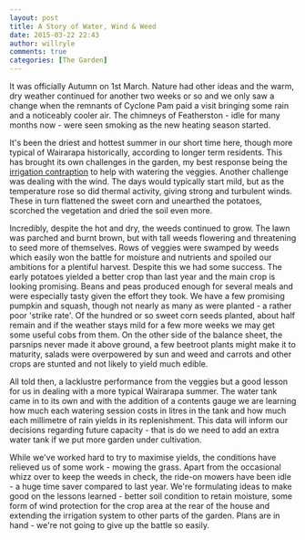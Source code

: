 ```yaml
---
layout: post
title: A Story of Water, Wind & Weed
date: 2015-03-22 22:43
author: willryle
comments: true
categories: [The Garden]
---
```

It was officially Autumn on 1st March. Nature had other ideas and the warm, dry weather continued for another two weeks or so and we only saw a change when the remnants of Cyclone Pam paid a visit bringing some rain and a noticeably cooler air. The chimneys of Featherston - idle for many months now - were seen smoking as the new heating season started.

<!--more-->It's been the driest and hottest summer in our short time here, though more typical of Wairarapa historically, according to longer term residents. This has brought its own challenges in the garden, my best response being the <a title="Irrigation" href="https://willryle.wordpress.com/2015/01/13/irrigation/">irrigation contraption</a> to help with watering the veggies. Another challenge was dealing with the wind. The days would typically start mild, but as the temperature rose so did thermal activity, giving strong and turbulent winds. These in turn flattened the sweet corn and unearthed the potatoes, scorched the vegetation and dried the soil even more.

Incredibly, despite the hot and dry, the weeds continued to grow. The lawn was parched and burnt brown, but with tall weeds flowering and threatening to seed more of themselves. Rows of veggies were swamped by weeds which easily won the battle for moisture and nutrients and spoiled our ambitions for a plentiful harvest. Despite this we had some success. The early potatoes yielded a better crop than last year and the main crop is looking promising. Beans and peas produced enough for several meals and were especially tasty given the effort they took. We have a few promising pumpkin and squash, though not nearly as many as were planted - a rather poor 'strike rate'. Of the hundred or so sweet corn seeds planted, about half remain and if the weather stays mild for a few more weeks we may get some useful cobs from them. On the other side of the balance sheet, the parsnips never made it above ground, a few beetroot plants might make it to maturity, salads were overpowered by sun and weed and carrots and other crops are stunted and not likely to yield much edible.

All told then, a lacklustre performance from the veggies but a good lesson for us in dealing with a more typical Wairarapa summer. The water tank came in to its own and with the addition of a contents gauge we are learning how much each watering session costs in litres in the tank and how much each millimetre of rain yields in its replenishment. This data will inform our decisions regarding future capacity - that is do we need to add an extra water tank if we put more garden under cultivation.

While we've worked hard to try to maximise yields, the conditions have relieved us of some work - mowing the grass. Apart from the occasional whizz over to keep the weeds in check, the ride-on mowers have been idle - a huge time saver compared to last year. We're formulating ideas to make good on the lessons learned - better soil condition to retain moisture, some form of wind protection for the crop area at the rear of the house and extending the irrigation system to other parts of the garden. Plans are in hand - we're not going to give up the battle so easily.

&nbsp;
